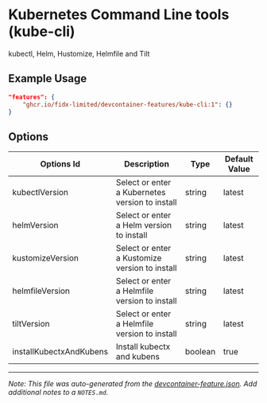 
# Kubernetes Command Line tools (kube-cli)

kubectl, Helm, Hustomize, Helmfile and Tilt

## Example Usage

```json
"features": {
    "ghcr.io/fidx-limited/devcontainer-features/kube-cli:1": {}
}
```

## Options

| Options Id | Description | Type | Default Value |
|-----|-----|-----|-----|
| kubectlVersion | Select or enter a Kubernetes version to install | string | latest |
| helmVersion | Select or enter a Helm version to install | string | latest |
| kustomizeVersion | Select or enter a Kustomize version to install | string | latest |
| helmfileVersion | Select or enter a Helmfile version to install | string | latest |
| tiltVersion | Select or enter a Helmfile version to install | string | latest |
| installKubectxAndKubens | Install kubectx and kubens | boolean | true |



---

_Note: This file was auto-generated from the [devcontainer-feature.json](https://github.com/fidx-limited/devcontainer-features/blob/main/src/kube-cli/devcontainer-feature.json).  Add additional notes to a `NOTES.md`._
